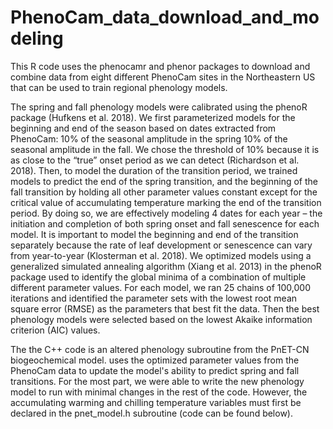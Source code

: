 # PhenoCam_data_download_and_modeling
This R code uses the phenocamr and phenor packages to download and combine data from eight different PhenoCam sites in the Northeastern US that can be used to train regional phenology models.

The spring and fall phenology models were calibrated using the phenoR package (Hufkens et al. 2018). We first parameterized models for the beginning and end of the season based on dates extracted from PhenoCam: 10% of the seasonal amplitude in the spring 10% of the seasonal amplitude in the fall. We chose the threshold of 10% because it is as close to the “true” onset period as we can detect (Richardson et al. 2018). Then, to model the duration of the transition period, we trained models to predict the end of the spring transition, and the beginning of the fall transition by holding all other parameter values constant except for the critical value of accumulating temperature marking the end of the transition period. By doing so, we are effectively modeling 4 dates for each year – the initiation and completion of both spring onset and fall senescence for each model. It is important to model the beginning and end of the transition separately because the rate of leaf development or senescence can vary from year-to-year (Klosterman et al. 2018). We optimized models using a generalized simulated annealing algorithm (Xiang et al. 2013) in the phenoR package used to identify the global minima of a combination of multiple different parameter values. For each model, we ran 25 chains of 100,000 iterations and identified the parameter sets with the lowest root mean square error (RMSE) as the parameters that best fit the data. Then the best phenology models were selected based on the lowest Akaike information criterion (AIC) values. 

The the C++ code is an altered phenology subroutine from the PnET-CN biogeochemical model.  uses the optimized parameter values from the PhenoCam data to update the model's ability to predict spring and fall transitions. For the most part, we were able to write the new phenology model to run with minimal changes in the rest of the code. However, the accumulating warming and chilling temperature variables must first be declared in the pnet_model.h subroutine (code can be found below).
